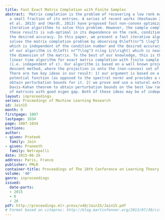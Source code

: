 ```yaml
---
title: Fast Exact Matrix Completion with Finite Samples
abstract: 'Matrix completion is the problem of recovering a low rank matrix by observing
  a small fraction of its entries. A series of recent works (Keshavan 2012),(Jain
  et al. 2013) and (Hardt, 2013) have proposed fast non-convex optimization based
  iterative algorithms to solve this problem. However, the sample complexity in all
  these results is sub-optimal in its dependence on the rank, condition number and
  the desired accuracy. In this paper, we present a fast iterative algorithm that
  solves the matrix completion problem by observing O\left(nr^5 \log^3 n\right) entries,
  which is independent of the condition number and the desired accuracy. The run time
  of our algorithm is O\left( nr^7\log^3 n\log 1/ε\right) which is near linear in
  the dimension of the matrix. To the best of our knowledge, this is the first near
  linear time algorithm for exact matrix completion with finite sample complexity
  (i.e. independent of ε). Our algorithm is based on a well known projected gradient
  descent method, where the projection is onto the (non-convex) set of low rank matrices.
  There are two key ideas in our result: 1) our argument is based on a \ell_∞norm
  potential function (as opposed to the spectral norm) and provides a novel way to
  obtain perturbation bounds for it. 2) we prove and use a natural extension of the
  Davis-Kahan theorem to obtain perturbation bounds on the best low rank approximation
  of matrices with good eigen gap. Both of these ideas may be of independent interest. '
layout: inproceedings
series: Proceedings of Machine Learning Research
id: Jain15
month: 0
firstpage: 1007
lastpage: 1034
page: 1007-1034
sections: 
author:
- given: Prateek
  family: Jain
- given: Praneeth
  family: Netrapalli
date: 2015-06-26
address: Paris, France
publisher: PMLR
container-title: Proceedings of The 28th Conference on Learning Theory
volume: '40'
genre: inproceedings
issued:
  date-parts:
  - 2015
  - 6
  - 26
pdf: http://proceedings.mlr.press/v40/Jain15/Jain15.pdf
# Format based on citeproc: http://blog.martinfenner.org/2013/07/30/citeproc-yaml-for-bibliographies/
---
```

